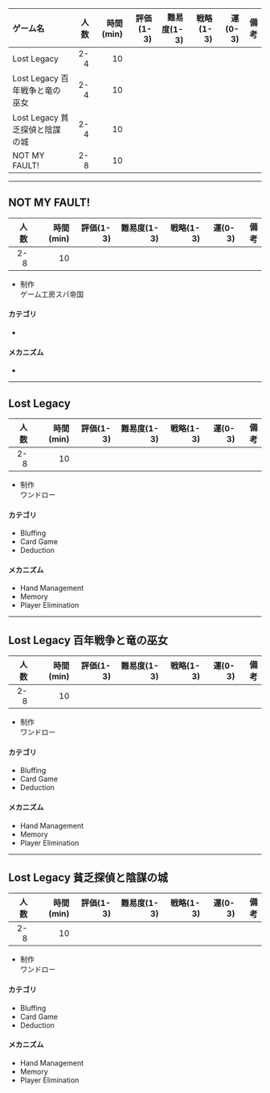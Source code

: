 |ゲーム名|人数|時間(min)|評価(1-3)|難易度(1-3)|戦略(1-3)|運(0-3)|備考|
|:--|---:|---:|---:|---:|---:|---:|---:|
|Lost Legacy|2-4|10||||||
|Lost Legacy 百年戦争と竜の巫女|2-4|10||||||
|Lost Legacy 貧乏探偵と陰謀の城|2-4|10||||||
|NOT MY FAULT!|2-8|10||||||

------
## NOT MY FAULT!
|人数|時間(min)|評価(1-3)|難易度(1-3)|戦略(1-3)|運(0-3)|備考|
|---:|---:|---:|---:|---:|---:|---:|
|2-8|10||||||

- 制作  
  ゲーム工房スパ帝国

#### カテゴリ
- 

#### メカニズム
- 

------
## Lost Legacy
|人数|時間(min)|評価(1-3)|難易度(1-3)|戦略(1-3)|運(0-3)|備考|
|---:|---:|---:|---:|---:|---:|---:|
|2-8|10||||||

- 制作  
  ワンドロー

#### カテゴリ
- Bluffing
- Card Game
- Deduction

#### メカニズム
- Hand Management
- Memory
- Player Elimination

------
## Lost Legacy 百年戦争と竜の巫女
|人数|時間(min)|評価(1-3)|難易度(1-3)|戦略(1-3)|運(0-3)|備考|
|---:|---:|---:|---:|---:|---:|---:|
|2-8|10||||||

- 制作  
  ワンドロー

#### カテゴリ
- Bluffing
- Card Game
- Deduction

#### メカニズム
- Hand Management
- Memory
- Player Elimination

------
## Lost Legacy 貧乏探偵と陰謀の城
|人数|時間(min)|評価(1-3)|難易度(1-3)|戦略(1-3)|運(0-3)|備考|
|---:|---:|---:|---:|---:|---:|---:|
|2-8|10||||||

- 制作  
  ワンドロー

#### カテゴリ
- Bluffing
- Card Game
- Deduction

#### メカニズム
- Hand Management
- Memory
- Player Elimination
